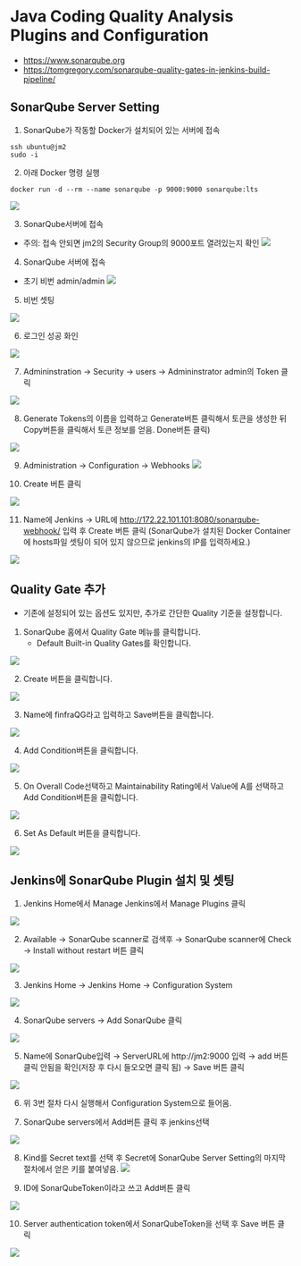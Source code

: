 # Java Coding Quality Analysis Plugins and Configuration
* https://www.sonarqube.org
* https://tomgregory.com/sonarqube-quality-gates-in-jenkins-build-pipeline/

## SonarQube Server Setting
1. SonarQube가 작동할 Docker가 설치되어 있는 서버에 접속
```
ssh ubuntu@jm2
sudo -i
```

2. 아래 Docker 명령 실행
```
docker run -d --rm --name sonarqube -p 9000:9000 sonarqube:lts
```
![](img/s2.png)


3. SonarQube서버에 접속
- 주의: 접속 안되면 jm2의 Security Group의 9000포트 열려있는지 확인
![](img/s3.png)

4. SonarQube 서버에 접속
  - 초기 비번 admin/admin
![](img/s4.png)

5. 비번 셋팅

![](img/s5.png)

6. 로그인 성공 화인

![](img/s6.png)

7. Admininstration → Security → users → Admininstrator admin의 Token 클릭

![](img/s7.png)

8. Generate Tokens의  이름을 입력하고 Generate버튼 클릭해서 토큰을 생성한 뒤 Copy버튼을 클릭해서 토큰 정보를 얻음. Done버튼 클릭)

![](img/s8.png)

9. Administration → Configuration → Webhooks
![](img/s9.png)

10. Create 버튼 클릭

![](img/s10.png)

11. Name에 Jenkins → URL에 http://172.22.101.101:8080/sonarqube-webhook/ 입력 후 Create 버튼 클릭 (SonarQube가 설치된 Docker Container에 hosts파일 셋팅이 되어 있지 않으므로 jenkins의 IP를 입력하세요.)

![](img/s11.png)

## Quality Gate 추가
* 기존에 설정되어 있는 옵션도 있지만, 추가로 간단한 Quality 기준을 설정합니다.

1. SonarQube 홈에서 Quality Gate 메뉴를 클릭합니다.
   - Default Built-in Quality Gates를 확인합니다.

![](img/q1.png)

2. Create 버튼을 클릭합니다.

![](img/q2.png)

3. Name에 finfraQG라고 입력하고 Save버튼을 클릭합니다.

![](img/q3.png)

4. Add Condition버튼을 클릭합니다.

![](img/q4.png)

5. On Overall Code선택하고 Maintainability Rating에서 Value에 A를 선택하고 Add Condition버튼을 클릭합니다.

![](img/q5.png)

6. Set As Default 버튼을 클릭합니다.

![](img/q6.png)

## Jenkins에 SonarQube Plugin 설치 및 셋팅
1. Jenkins Home에서 Manage Jenkins에서 Manage Plugins 클릭

![](img/p1.png)

2. Available → SonarQube scanner로 검색후 → SonarQube scanner에 Check → Install without restart 버튼 클릭

![](img/p2.png)

3. Jenkins Home → Jenkins Home → Configuration System

![](img/p3.png)

4. SonarQube servers → Add SonarQube 클릭

![](img/p4.png)

5. Name에 SonarQube입력 → ServerURL에 http://jm2:9000 입력 → add 버튼 클릭 안됨을 확인(저장 후 다시 들오오면 클릭 됨) → Save 버튼 클릭

![](img/p5.png)

6. 위 3번 절차 다시 실행해서 Configuration System으로 들어옴.

7. SonarQube servers에서 Add버튼 클릭 후 jenkins선택

![](img/p7.png)

8. Kind를 Secret text를 선택 후 Secret에 SonarQube Server Setting의 마지막 절차에서 얻은 키를 붙여넣음.
![](img/p8.png)

9. ID에 SonarQubeToken이라고 쓰고 Add버튼 클릭

![](img/p9.png)

10. Server authentication token에서 SonarQubeToken을 선택 후 Save 버튼 클릭

![](img/p10.png)
